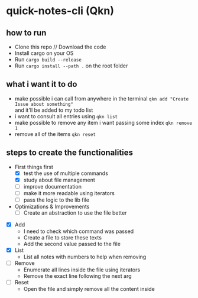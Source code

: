 # quick-notes-cli (Qkn)


## how to run

- Clone this repo // Download the code
- Install cargo on your OS
- Run `cargo build --release`
- Run `cargo install --path .` on the root folder

## what i want it to do

- make possible i can call from anywhere in the terminal `qkn add "Create Issue about something"`  
and it'll be added to my todo list
- i want to consult all entries using `qkn list`
- make possible to remove any item i want passing some index `qkn remove 1`
- remove all of the items `qkn reset`

## steps to create the functionalities

- First things first
  - [x] test the use of multiple commands
  - [x] study about file management
  - [ ] improve documentation
  - [ ] make it more readable using iterators
  - [ ] pass the logic to the lib file

- Optimizations & Improvements
  - [ ] Create an abstraction to use the file better

- [x] Add
  - I need to check which command was passed
  - Create a file to store these texts
  - Add the second value passed to the file
- [x] List
  - List all notes with numbers to help when removing
- [ ] Remove
  - Enumerate all lines inside the file using iterators
  - Remove the exact line following the next arg
- [ ] Reset
  - Open the file and simply remove all the content inside
